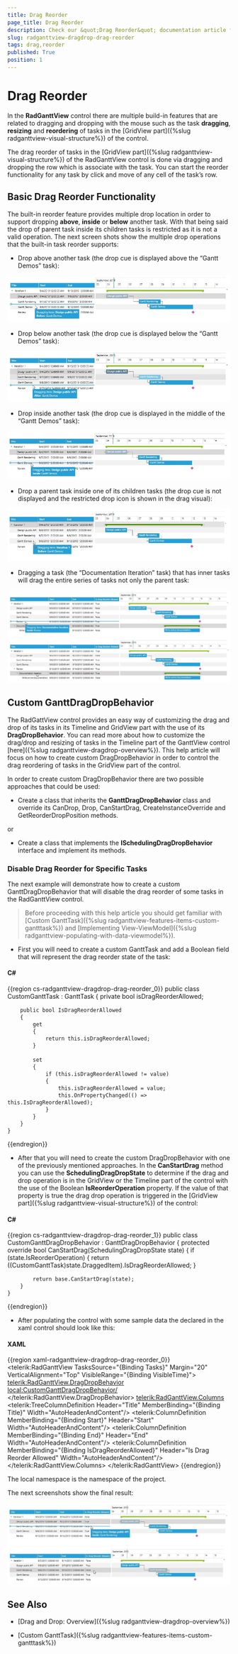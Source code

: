 ```yaml
---
title: Drag Reorder
page_title: Drag Reorder
description: Check our &quot;Drag Reorder&quot; documentation article for the RadGanttView {{ site.framework_name }} control.
slug: radganttview-dragdrop-drag-reorder
tags: drag,reorder
published: True
position: 1
---
```


# Drag Reorder

In the __RadGanttView__ control there are multiple build-in features that are related to dragging and dropping with the mouse such as the task __dragging__, __resizing__ and __reordering__ of tasks in the [GridView part]({%slug radganttview-visual-structure%}) of the control.

The drag reorder of tasks in the [GridView part]({%slug radganttview-visual-structure%}) of the RadGanttView control is done via dragging and dropping the row which is associate with the task. You can start the reorder functionality for any task by click and move of any cell of the task’s row.

## Basic Drag Reorder Functionality

The built-in reorder feature provides multiple drop location in order to support dropping __above__, __inside__ or __below__ another task. With that being said the drop of parent task inside its children tasks is restricted as it is not a valid operation. The next screen shots show the multiple drop operations that the built-in task reorder supports:
                

* Drop above another task (the drop cue is displayed above the “Gantt Demos” task):

![radganttview-dragdrop-drag-reorder-1](images/radganttview-dragdrop-drag-reorder-1.jpg)

* Drop below another task (the drop cue is displayed below the “Gantt Demos” task):

![radganttview-dragdrop-drag-reorder-2](images/radganttview-dragdrop-drag-reorder-2.jpg)

* Drop inside another task (the drop cue is displayed in the middle of the “Gantt Demos” task):

![radganttview-dragdrop-drag-reorder-3](images/radganttview-dragdrop-drag-reorder-3.jpg)

* Drop a parent task inside one of its children tasks (the drop cue is not displayed and the restricted drop icon is shown in the drag visual):

![radganttview-dragdrop-drag-reorder-4](images/radganttview-dragdrop-drag-reorder-4.jpg)

* Dragging a task (the “Documentation Iteration” task) that has inner tasks will drag the entire series of tasks not only the parent task:

![radganttview-dragdrop-drag-reorder-5](images/radganttview-dragdrop-drag-reorder-5.jpg)![radganttview-dragdrop-drag-reorder-6](images/radganttview-dragdrop-drag-reorder-6.jpg)

## Custom GanttDragDropBehavior

The RadGattView control provides an easy way of customizing the drag and drop of its tasks in its Timeline and GridView part with the use of its __DragDropBehavior__. You can read more about how to customize the drag/drop and resizing of tasks in the Timeline part of the GanttView control [here]({%slug radganttview-dragdrop-overview%}). This help article will focus on how to create custom DragDropBehavior in order to control the drag reordering of tasks in the GridView part of the control.

In order to create custom DragDropBehavior there are two possible approaches that could be used:  

* Create a class that inherits the __GanttDragDropBehavior__ class and override its CanDrop, Drop, CanStartDrag, CreateInstanceOverride and GetReorderDropPosition methods.  

or 

* Create a class that implements the __ISchedulingDragDropBehavior__ interface and implement its methods.

### Disable Drag Reorder for Specific Tasks

The next example will demonstrate how to create a custom GanttDragDropBehavior that will disable the drag reorder of some tasks in the RadGanttView control.

>Before proceeding with this help article you should get familiar with [Custom GanttTask]({%slug radganttview-features-items-custom-gantttask%}) and [Implementing View-ViewModel]({%slug radganttview-populating-with-data-viewmodel%}).

* First you will need to create a custom GanttTask and add a Boolean field that will represent the drag reorder state of the task:

#### __C#__

{{region cs-radganttview-dragdrop-drag-reorder_0}}
	public class CustomGanttTask : GanttTask
	{
	    private bool isDragReorderAllowed;
	
	    public bool IsDragReorderAllowed
	    {
	        get
	        {
	            return this.isDragReorderAllowed;
	        }
	
	        set
	        {
	            if (this.isDragReorderAllowed != value)
	            {
	                this.isDragReorderAllowed = value;
	                this.OnPropertyChanged(() => this.IsDragReorderAllowed);
	            }
	        }
	    }
	}
{{endregion}}

* After that you will need to create the custom DragDropBehavior with one of the previously mentioned approaches. In the __CanStartDrag__ method you can use the __SchedulingDragDropState__ to determine if the drag and drop operation is in the GridView or the Timeline part of the control with the use of the Boolean __IsReorderOperation__ property. If the value of that property is true the drag drop operation is triggered in the [GridView part]({%slug radganttview-visual-structure%}) of the control:

#### __C#__

{{region cs-radganttview-dragdrop-drag-reorder_1}}
	public class CustomGanttDragDropBehavior : GanttDragDropBehavior
	{
	    protected override bool CanStartDrag(SchedulingDragDropState state)
	    {
	        if (state.IsReorderOperation)
	        {
	            return ((CustomGanttTask)state.DraggedItem).IsDragReorderAllowed;
	        }
	
	        return base.CanStartDrag(state);
	    }
	}
{{endregion}}

* After populating the control with some sample data the declared in the xaml control should look like this:

#### __XAML__

{{region xaml-radganttview-dragdrop-drag-reorder_0}}
	<telerik:RadGanttView TasksSource="{Binding Tasks}" Margin="20"
	VerticalAlignment="Top" 
	VisibleRange="{Binding VisibleTime}">
	    <telerik:RadGanttView.DragDropBehavior>
	        <local:CustomGanttDragDropBehavior/>
	    </telerik:RadGanttView.DragDropBehavior>
	    <telerik:RadGanttView.Columns>
	        <telerik:TreeColumnDefinition Header="Title" MemberBinding="{Binding Title}" Width="AutoHeaderAndContent"/>
	        <telerik:ColumnDefinition MemberBinding="{Binding Start}" Header="Start" Width="AutoHeaderAndContent"/>
	        <telerik:ColumnDefinition MemberBinding="{Binding End}" Header="End" Width="AutoHeaderAndContent"/>
	        <telerik:ColumnDefinition MemberBinding="{Binding IsDragReorderAllowed}" Header="Is Drag Reorder Allowed" Width="AutoHeaderAndContent"/>
	    </telerik:RadGanttView.Columns>
	</telerik:RadGanttView>
{{endregion}}

The local namespace is the namespace of the project.

The next screenshots show the final result:

![radganttview-dragdrop-drag-reorder-7](images/radganttview-dragdrop-drag-reorder-7.jpg)![radganttview-dragdrop-drag-reorder-8](images/radganttview-dragdrop-drag-reorder-8.jpg)

## See Also

 * [Drag and Drop: Overview]({%slug radganttview-dragdrop-overview%})

 * [Custom GanttTask]({%slug radganttview-features-items-custom-gantttask%})
